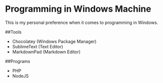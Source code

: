 # Programming in Windows Machine

This is my personal preference when it comes to programming in Windows. 

##Tools
- Chocolatey (Windows Package Manager)
- SublimeText (Text Editor)
- MarkdownPad (Markdown Editor)

##Programs
- PHP
- NodeJS